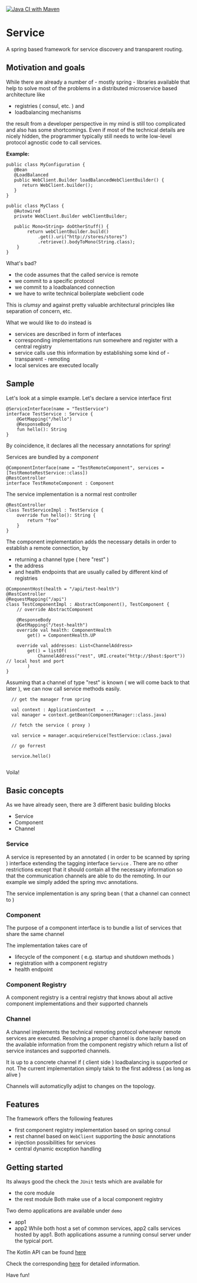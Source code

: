 [![Java CI with Maven](https://github.com/coolsamson7/service/actions/workflows/maven.yml/badge.svg)](https://github.com/coolsamson7/service/actions/workflows/maven.yml)
# Service

A spring based framework for service discovery and transparent routing.

## Motivation and goals

While there are already a number of - mostly spring - libraries
available that help to solve most of the problems in  a distributed microservice based architecture like
- registries ( consul, etc. ) and
- loadbalancing mechanisms

the result from a developer perspective in my mind is still too complicated and also has some shortcomings.
Even if most of the technical details are nicely hidden, the programmer typically still needs to write low-level protocol agnostic code to call services.

**Example:** 

```@Configuration
public class MyConfiguration {
   @Bean
   @LoadBalanced
   public WebClient.Builder loadBalancedWebClientBuilder() {
      return WebClient.builder();
   }
}

public class MyClass {
   @Autowired
   private WebClient.Builder webClientBuilder;

   public Mono<String> doOtherStuff() {
        return webClientBuilder.build()
            .get().uri("http://stores/stores")
            .retrieve().bodyToMono(String.class);
    }
}
```

What's bad?
- the code assumes that the called service is remote
- we commit to a specific protocol
- we commit to a loadbalanced connection
- we have to write technical boilerplate webclient code

This is _clumsy_ and against pretty valuable architectural principles like separation of concern, etc.

What we would like to do instead is

- services are described in form of interfaces
- corresponding implementations run somewhere and register with a central registry
- service calls use this information by establishing some kind of - transparent - remoting
- local services are executed locally

## Sample

Let's look at a simple example. Let's declare a service interface first
```
@ServiceInterface(name = "TestService")
interface TestService : Service {
    @GetMapping("/hello")
    @ResponseBody
    fun hello(): String
}
```
By coincidence, it declares all the necessary annotations for spring!

Services are bundled by a _component_
```
@ComponentInterface(name = "TestRemoteComponent", services = [TestRemoteRestService::class])
@RestController
interface TestRemoteComponent : Component
```
The service implementation is a normal rest controller
```
@RestController
class TestServiceImpl : TestService {
    override fun hello(): String {
        return "foo"
    }
}
```
The component implementation adds the necessary details in order to establish a remote connection, by
* returning a channel type ( here "rest" )
* the address
* and health endpoints that are usually called by different kind of registries

```
@ComponentHost(health = "/api/test-health")
@RestController
@RequestMapping("/api")
class TestComponentImpl : AbstractComponent(), TestComponent {
    // override AbstractComponent

    @ResponseBody
    @GetMapping("/test-health")
    override val health: ComponentHealth
        get() = ComponentHealth.UP

    override val addresses: List<ChannelAddress>
        get() = listOf(
            ChannelAddress("rest", URI.create("http://$host:$port")) // local host and port
        )
}
```
Assuming that a channel of type "rest" is known ( we will come back to that later ), we can now call
service methods easily.
```
  // get the manager from spring
  
  val context : ApplicationContext  = ... 
  val manager = context.getBean(ComponentManager::class.java)

  // fetch the service ( proxy )  
            
  val service = manager.acquireService(TestService::class.java)

  // go forrest
  
  service.hello()
    
```
Voila!
## Basic concepts

As we have already seen, there are 3 different basic building blocks
* Service
* Component
* Channel

### Service
A service is represented by an annotated ( in order to be scanned by spring ) interface extending the tagging interface `Service` . 
There are no other restrictions except that it should contain all the necessary information so that the communication channels are able to do the remoting.
In our example we simply added the spring mvc annotations.

The service implementation is any spring bean ( that a channel can connect to ) 

### Component

The purpose of a component interface is to bundle a list of services that share the same channel

The implementation takes care of
* lifecycle of the component ( e.g. startup and shutdown methods )
* registration with a component registry
* health endpoint

### Component Registry

A component registry is a central registry that knows about all active component implementations and their supported channels

### Channel

A channel implements the technical remoting protocol whenever remote services are executed.
Resolving a proper channel is done lazily based on the available information from the component registry
which return a list of service instances and supported channels.

It is up to a concrete channel if ( client side ) loadbalancing is supported or not.
The current implementation simply talsk to the first address ( as long as alive )

Channels will automaticylly adjist to changes on the topology.

## Features

The framework offers the following features
* first component registry implementation based on spring consul
* rest channel based on `WebClient` supporting the _basic_ annotations
* injection possibilities for services
* central dynamic exception handling

## Getting started

Its always good the check the `JUnit` tests which are available for 
* the core module
* the rest module
Both make use of a local component registry

Two demo applications are available under `demo`
* app1
* app2
While both host a set of common services, app2 calls services hosted by app1.
Both applications assume a running consul server under the typical port.
 
The Kotlin API can be found [here](http://ernstandreas.de/service/)

Check the corresponding [here](https://github.com/coolsamson7/service/wiki) for detailed information.

Have fun!
